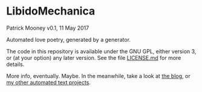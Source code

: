 # LibidoMechanica

Patrick Mooney
v0.1, 11 May 2017

Automated love poetry, generated by a generator.

The code in this repository is available under the GNU GPL, either version 3, or (at your option) any later version. See the file <a rel="muse" href="https://github.com/patrick-brian-mooney/LibidoMechanica/blob/master/LICENSE.md">LICENSE.md</a> for more details.

More info, eventually. Maybe. In the meanwhile, take a look at <a rel="me muse" href="https://libidomechanica.tumblr.com/">the blog</a>, or <a rel="me" href="http://patrickbrianmooney.nfshost.com/~patrick/projects/index.html#text-gen">my other automated text projects</a>.